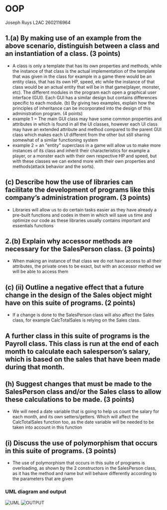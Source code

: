 # OOP
Joseph Ruys
L2AC
2602116964

## 1.(a) By making use of an example from the above scenario, distinguish between a class and an instantiation of a class. (3 points)
- A class is only a template that has its own properties and methods, while the instance of that class is the actual implementation of the template that was given in the class for example in a game there would be an entity class, that has its own HP, speed, etc while the instance of that class would be an actual entity that will be in that game(player, monster, etc).
The different modules in the program each open a graphical user interface (GUI). Each GUI has a similar design but contains differences specific to each module. (b) By giving two examples, explain how the principles of inheritance can be incorporated into the design of this administration program. (4 points)
-	example 1 = The main GUI class may have some common properties and attributes in which is found in all the UI classes, however each UI class may have an extended attribute and method compared to the parent GUI class which makes each UI different from the other but still sharing somewhat of a similar functioning system
-	example 2 = an "entity" superclass in a game will allow us to make more instances of its class and inherit their characteristics for example a player, or a monster each with their own respective HP and speed, but with these classes we can extend more with their own properties and methods(attack behavior and the sorts).
## (c) Describe how the use of libraries can facilitate the development of programs like this company’s administration program. (3 points)
- Libraries will allow us to do certain tasks easier as they have already a pre-built functions and codes in them in which will save us time and optimize our code as these libraries usually contains important and essentials functions
## 2.(b) Explain why accessor methods are necessary for the SalesPerson class. (3 points)
- When making an instance of that class we do not have access to all their attributes, the private ones to be exact, but with an accessor method we will be able to access them
## (c) (ii) Outline a negative effect that a future change in the design of the Sales object might have on this suite of programs. (2 points)
- If a change is done to the SalesPerson class will also affect the Sales class, for example CalcTotalSales is relying on the Sales class.
## A further class in this suite of programs is the Payroll class. This class is run at the end of each month to calculate each salesperson’s salary, which is based on the sales that have been made during that month.
## (h) Suggest changes that must be made to the SalesPerson class and/or the Sales class to allow these calculations to be made. (3 points)
- We will need a date variable that is going to help us count the salary for each month, and its own setters/getters. Which will affect the CalcTotalSales function too, as the date variable will be needed to be taken into account in this function
## (i) Discuss the use of polymorphism that occurs in this suite of programs. (3 points)
- The use of polymorphism that occurs in this suite of programs is overloading, as shown by the 2 constructors in the SalesPerson class, as it has the method and name but will behave differently according to the parameters that are given

### UML diagram and output
![UML](https://cdn.discordapp.com/attachments/734045662169137234/1106218959000305765/image.png)
![OUTPUT](https://cdn.discordapp.com/attachments/734045662169137234/1106219581963509901/image.png)
